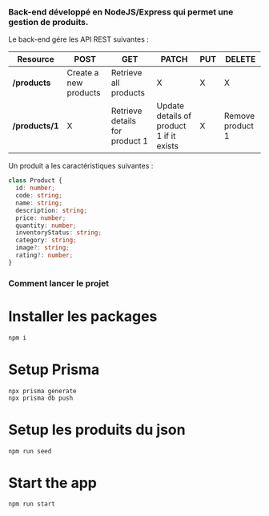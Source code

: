 ### Back-end développé en NodeJS/Express qui permet une gestion de produits.

Le back-end gére les API REST suivantes :

| Resource        | POST                  | GET                            | PATCH                                    | PUT | DELETE           |
| --------------- | --------------------- | ------------------------------ | ---------------------------------------- | --- | ---------------- |
| **/products**   | Create a new products | Retrieve all products          | X                                        | X   | X                |
| **/products/1** | X                     | Retrieve details for product 1 | Update details of product 1 if it exists | X   | Remove product 1 |

Un produit a les caractéristiques suivantes :

```typescript
class Product {
  id: number;
  code: string;
  name: string;
  description: string;
  price: number;
  quantity: number;
  inventoryStatus: string;
  category: string;
  image?: string;
  rating?: number;
}
```

### Comment lancer le projet

# Installer les packages

```shell
npm i
```

# Setup Prisma

```shell
npx prisma generate
npx prisma db push
```

# Setup les produits du json

```shell
npm run seed
```

# Start the app

```shell
npm run start
```
